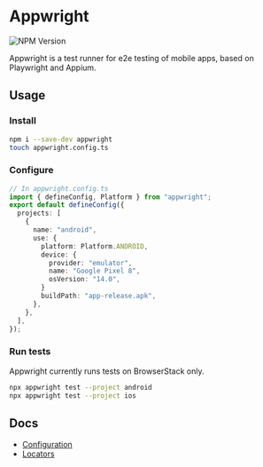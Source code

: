 # Appwright

![NPM Version](https://img.shields.io/npm/v/appwright)

Appwright is a test runner for e2e testing of mobile apps, based on Playwright and Appium.

## Usage

### Install

```sh
npm i --save-dev appwright
touch appwright.config.ts
```

### Configure

```ts
// In appwright.config.ts
import { defineConfig, Platform } from "appwright";
export default defineConfig({
  projects: [
    {
      name: "android",
      use: {
        platform: Platform.ANDROID,
        device: {
          provider: "emulator",
          name: "Google Pixel 8",
          osVersion: "14.0",
        }
        buildPath: "app-release.apk",
      },
    },
  ],
});
```

### Run tests

Appwright currently runs tests on BrowserStack only.

```sh
npx appwright test --project android
npx appwright test --project ios
```

## Docs

- [Configuration](docs/config.md)
- [Locators](docs/locators.md)
